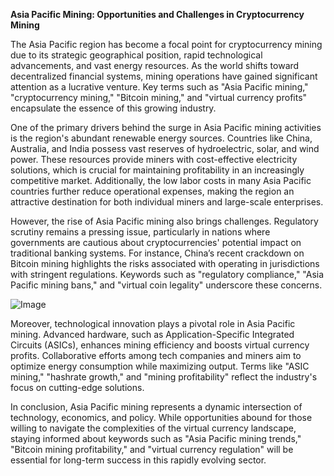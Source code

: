 **Asia Pacific Mining: Opportunities and Challenges in Cryptocurrency Mining**

The Asia Pacific region has become a focal point for cryptocurrency mining due to its strategic geographical position, rapid technological advancements, and vast energy resources. As the world shifts toward decentralized financial systems, mining operations have gained significant attention as a lucrative venture. Key terms such as "Asia Pacific mining," "cryptocurrency mining," "Bitcoin mining," and "virtual currency profits" encapsulate the essence of this growing industry.

One of the primary drivers behind the surge in Asia Pacific mining activities is the region's abundant renewable energy sources. Countries like China, Australia, and India possess vast reserves of hydroelectric, solar, and wind power. These resources provide miners with cost-effective electricity solutions, which is crucial for maintaining profitability in an increasingly competitive market. Additionally, the low labor costs in many Asia Pacific countries further reduce operational expenses, making the region an attractive destination for both individual miners and large-scale enterprises.

However, the rise of Asia Pacific mining also brings challenges. Regulatory scrutiny remains a pressing issue, particularly in nations where governments are cautious about cryptocurrencies' potential impact on traditional banking systems. For instance, China’s recent crackdown on Bitcoin mining highlights the risks associated with operating in jurisdictions with stringent regulations. Keywords such as "regulatory compliance," "Asia Pacific mining bans," and "virtual coin legality" underscore these concerns.

![Image](https://github.com/user-attachments/assets/31692037-0104-4703-abd1-696b6a7dd41b)

Moreover, technological innovation plays a pivotal role in Asia Pacific mining. Advanced hardware, such as Application-Specific Integrated Circuits (ASICs), enhances mining efficiency and boosts virtual currency profits. Collaborative efforts among tech companies and miners aim to optimize energy consumption while maximizing output. Terms like "ASIC mining," "hashrate growth," and "mining profitability" reflect the industry's focus on cutting-edge solutions.

In conclusion, Asia Pacific mining represents a dynamic intersection of technology, economics, and policy. While opportunities abound for those willing to navigate the complexities of the virtual currency landscape, staying informed about keywords such as "Asia Pacific mining trends," "Bitcoin mining profitability," and "virtual currency regulation" will be essential for long-term success in this rapidly evolving sector.